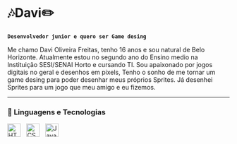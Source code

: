 # 🎶Davi✏️

**`Desenvolvedor junior e quero ser Game desing`**

Me chamo Davi Oliveira Freitas, tenho 16 anos e sou natural de Belo Horizonte. Atualmente estou no segundo ano do Ensino medio na Instituição SESI/SENAI Horto e cursando TI. Sou apaixonado por jogos digitais no geral e desenhos em pixels, Tenho o sonho de me tornar um game desing para poder desenhar meus próprios Sprites. Já desenhei Sprites para um jogo que meu amigo e eu fizemos.

<p align="left">
    <a href="[https://github.com/Larissakich?tab=repositories&sort=stargazers](https://github.com/NotsoGG-davi)">
    </a>
</p>

---

### 🤖 Linguagens e Tecnologias

<img 
    align="left" 
    alt="HTML"
    title="HTML" 
    width="30px" 
    style="padding-right: 10px;" 
    src="https://cdn.jsdelivr.net/gh/devicons/devicon@latest/icons/html5/html5-original.svg" 
/>
<img 
    align="left" 
    alt="CSS" 
    title="CSS"
    width="30px" 
    style="padding-right: 10px;" 
    src="https://cdn.jsdelivr.net/gh/devicons/devicon@latest/icons/css3/css3-original.svg" 
/>
<img 
    align="left" 
    alt="JavaScript" 
    title="JavaScript"
    width="30px" 
    style="padding-right: 10px;" 
    src="https://cdn.jsdelivr.net/gh/devicons/devicon@latest/icons/javascript/javascript-original.svg" 
/>
